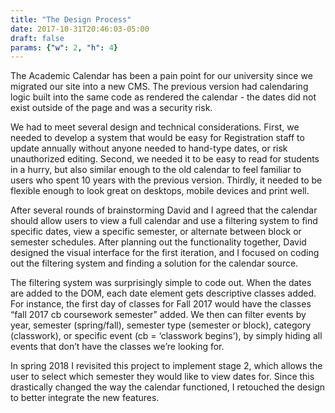 ```yaml
---
title: "The Design Process"
date: 2017-10-31T20:46:03-05:00
draft: false
params: {"w": 2, "h": 4}
---
```

The Academic Calendar has been a pain point for our university since we migrated our site into a new CMS. The previous version had calendaring logic built into the same code as rendered the calendar - the dates did not exist outside of the page and was a security risk.

We had to meet several design and technical considerations. First, we needed to develop a system that would be easy for Registration staff to update annually without anyone needed to hand-type dates, or risk unauthorized editing. Second, we needed it to be easy to read for students in a hurry, but also similar enough to the old calendar to feel familiar to users who spent 10 years with the previous version. Thirdly, it needed to be flexible enough to look great on desktops, mobile devices and print well.

After several rounds of brainstorming David and I agreed that the calendar should allow users to view a full calendar and use a filtering system to find specific dates, view  a specific semester, or alternate between block or semester schedules. After planning out the functionality together, David designed the visual interface for the first iteration, and I focused on coding out the filtering system and finding a solution for the calendar source. 

The filtering system was surprisingly simple to code out. When the dates are added to the DOM, each date element gets descriptive classes added. For instance, the first day of classes for Fall 2017 would have the classes “fall 2017 cb coursework semester” added. We then can filter events by year, semester (spring/fall), semester type (semester or block), category (classwork), or specific event (cb = ‘classwork begins’), by simply hiding all events that don’t have the classes we’re looking for.

In spring 2018 I revisited this project to implement stage 2, which allows the user to select which semester they would like to view dates for. Since this drastically changed the way the calendar functioned, I retouched the design to better integrate the new features.